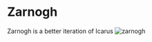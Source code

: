 # Zarnogh
Zarnogh is a better iteration of Icarus
![zarnogh](https://github.com/user-attachments/assets/ab6016ee-87ae-41ec-a6f5-f706275a53f3)
